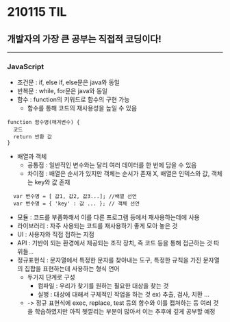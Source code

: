 # 210115 TIL
## 개발자의 가장 큰 공부는 직접적 코딩이다!
--------------------------
### JavaScript
  * 조건문 : if, else if, else문은 java와 동일
  * 반복문 : while, for문은 java와 동일
  * 함수 : function의 키워드로 함수의 구현 가능
    * 함수를 통해 코드의 재사용성을 높일 수 있음
  ```
  function 함수명(매겨변수) {
    코드
    return 반환 값
 }
 ```
 * 배열과 객체
    * 공통점 : 일반적인 변수와는 달리 여러 데이터를 한 번에 담을 수 있음
    * 차이점 : 배열은 순서가 있지만 객체는 순서가 존재 X, 배열은 인덱스와 값, 객체는 key와 값 존재
  ```
    var 변수명 = [ 값1, 값2, 값3...]; //배열 선언
    var 변수명 = { 'key' : 값 ... }; // 객체 선언
  ```
 * 모듈 : 코드를 부품화해서 이를 다른 프로그램 등에서 재사용하는데에 사용
 * 라이브러리 : 자주 사용되는 코드를 재사용하기 좋게 모아 놓은 것
 * UI : 사용자와 직접 접하는 지점
 * API : 기반이 되는 환경에서 제공되는 조작 장치, 즉 코드 등을 통해 접근하는 것 따위들...
 * 정규표현식 : 문자열에서 특정한 문자를 찾아내는 도구, 특정한 규칙을 가진 문자열의 집합을 표현하는데 사용하는 형식 언어
    * 두가지 단계로 구성 
      * 컴파일 : 우리가 찾기를 원하는 필요한 대상을 찾는 것
      * 실행 : 대상에 대해서 구체적인 작업을 하는 것 ex) 추출, 검사, 치환 ...
    * -> 정규 표현식에 exec, replace, test 등의 함수와 이를 캡쳐하는 등 여러 것을 학습하였지만 아직 헷깔리는 부분이 많아서 이는 추후에 깊게 공부할 예정 
